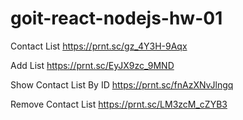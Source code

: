 # goit-react-nodejs-hw-01
Contact List
https://prnt.sc/gz_4Y3H-9Aqx

Add List
https://prnt.sc/EyJX9zc_9MND

Show Contact List By ID
https://prnt.sc/fnAzXNvJlngq

Remove Contact List
https://prnt.sc/LM3zcM_cZYB3
